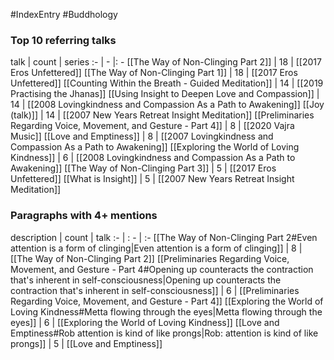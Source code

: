 #IndexEntry #Buddhology

### Top 10 referring talks
talk | count | series
:- | - |: -
[[The Way of Non-Clinging Part 2]] | 18 | [[2017 Eros Unfettered]]
[[The Way of Non-Clinging Part 1]] | 18 | [[2017 Eros Unfettered]]
[[Counting Within the Breath - Guided Meditation]] | 14 | [[2019 Practising the Jhanas]]
[[Using Insight to Deepen Love and Compassion]] | 14 | [[2008 Lovingkindness and Compassion As a Path to Awakening]]
[[Joy (talk)]] | 14 | [[2007 New Years Retreat Insight Meditation]]
[[Preliminaries Regarding Voice, Movement, and Gesture - Part 4]] | 8 | [[2020 Vajra Music]]
[[Love and Emptiness]] | 8 | [[2007 Lovingkindness and Compassion As a Path to Awakening]]
[[Exploring the World of Loving Kindness]] | 6 | [[2008 Lovingkindness and Compassion As a Path to Awakening]]
[[The Way of Non-Clinging Part 3]] | 5 | [[2017 Eros Unfettered]]
[[What is Insight]] | 5 | [[2007 New Years Retreat Insight Meditation]]

### Paragraphs with 4+ mentions
description | count | talk
:- | : - | :-
[[The Way of Non-Clinging Part 2#Even attention is a form of clinging\|Even attention is a form of clinging]] | 8 | [[The Way of Non-Clinging Part 2]]
[[Preliminaries Regarding Voice, Movement, and Gesture - Part 4#Opening up counteracts the contraction that's inherent in self-consciousness\|Opening up counteracts the contraction that's inherent in self-consciousness]] | 6 | [[Preliminaries Regarding Voice, Movement, and Gesture - Part 4]]
[[Exploring the World of Loving Kindness#Metta flowing through the eyes\|Metta flowing through the eyes]] | 6 | [[Exploring the World of Loving Kindness]]
[[Love and Emptiness#Rob attention is kind of like prongs\|Rob: attention is kind of like prongs]] | 5 | [[Love and Emptiness]]

